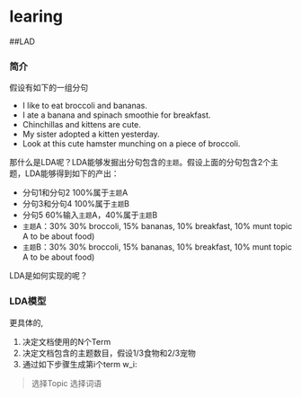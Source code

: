 learing
=======

##LAD
### 简介
假设有如下的一组分句
+ I like to eat broccoli and bananas.
+ I ate a banana and spinach smoothie for breakfast.
+ Chinchillas and kittens are cute.
+ My sister adopted a kitten yesterday.
+ Look at this cute hamster munching on a piece of broccoli.

那什么是LDA呢？LDA能够发掘出分句包含的`主题`。假设上面的分句包含2个主题，LDA能够得到如下的产出：
+ 分句1和分句2 100%属于`主题`A
+ 分句3和分句4 100%属于`主题`B
+ 分句5 60%输入`主题`A，40%属于`主题`B
+ `主题`A：30% 30% broccoli, 15% bananas, 10% breakfast, 10% munt topic A to be about food)
+ `主题`B：30% 30% broccoli, 15% bananas, 10% breakfast, 10% munt topic A to be about food)

LDA是如何实现的呢？
### LDA模型
更具体的, 
1. 决定文档使用的N个Term
2. 决定文档包含的主题数目，假设1/3食物和2/3宠物
3. 通过如下步骤生成第i个term w_i:
 > 选择Topic
 > 选择词语
